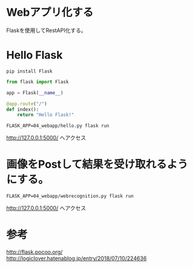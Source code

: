 # Webアプリ化する

Flaskを使用してRestAPI化する。

# Hello Flask

```
pip install Flask
```

``` python
from flask import Flask

app = Flask(__name__)

@app.route("/")
def index():
    return "Hello Flask!"
```

```
FLASK_APP=04_webapp/hello.py flask run
```

http://127.0.0.1:5000/
へアクセス

# 画像をPostして結果を受け取れるようにする。

```
FLASK_APP=04_webapp/webrecognition.py flask run
```

http://127.0.0.1:5000/
へアクセス

# 参考

http://flask.pocoo.org/
http://logiclover.hatenablog.jp/entry/2018/07/10/224636
